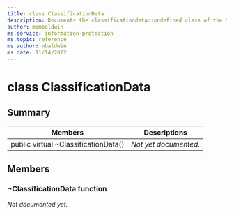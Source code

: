 ```yaml
---
title: class ClassificationData 
description: Documents the classificationdata::undefined class of the Microsoft Information Protection (MIP) SDK.
author: msmbaldwin
ms.service: information-protection
ms.topic: reference
ms.author: mbaldwin
ms.date: 11/14/2022
---
```


# class ClassificationData 
  
## Summary
 Members                        | Descriptions                                
--------------------------------|---------------------------------------------
public virtual ~ClassificationData()  | _Not yet documented._
  
## Members
  
### ~ClassificationData function
_Not documented yet._

